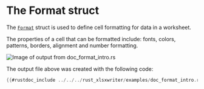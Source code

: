 # The Format struct


The [`Format`] struct is used to define cell formatting for data in a worksheet.

The properties of a cell that can be formatted include: fonts, colors, patterns,
borders, alignment and number formatting.

![Image of output from doc_format_intro.rs](../../images/format_intro.png)

The output file above was created with the following code:

```rust
{{#rustdoc_include ../../../rust_xlsxwriter/examples/doc_format_intro.rs:7:}}
```

[`Format`]: https://docs.rs/rust_xlsxwriter/latest/rust_xlsxwriter/struct.Format.html
